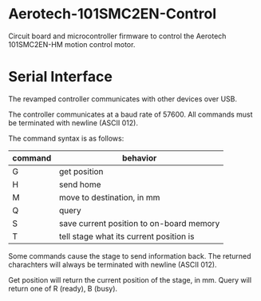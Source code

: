# Aerotech-101SMC2EN-Control

Circuit board and microcontroller firmware to control the Aerotech 101SMC2EN-HM motion control motor.

# Serial Interface

The revamped controller communicates with other devices over USB.

The controller communicates at a baud rate of 57600.
All commands must be terminated with newline (ASCII 012).

The command syntax is as follows:

| command         | behavior                                 |
|-----------------|------------------------------------------|
| G               | get position                             |
| H               | send home                                |
| M <destination> | move to destination, in mm               |
| Q               | query                                    |
| S               | save current position to on-board memory |
| T <position>    | tell stage what its current position is  |

Some commands cause the stage to send information back.
The returned charachters will always be terminated with newline (ASCII 012).

Get position will return the current position of the stage, in mm.
Query will return one of R (ready), B (busy).

